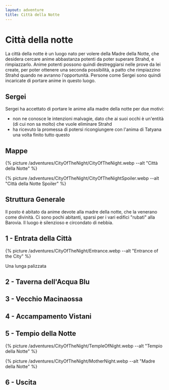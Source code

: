 ```yaml
---
layout: adventure
title: Città della Notte
---
```


# Città della notte

La città della notte è un luogo nato per volere della Madre della Notte, che desidera cercare anime abbastanza potenti da poter superare Strahd, e rimpiazzarlo. Anime potenti possono quindi destreggiarsi nelle prove da lei create, per poter ottenere una seconda possibilità, a patto che rimpiazzino Strahd quando ne avranno l'opportunità. Persone come Sergei sono quindi incaricate di portare anime in questo luogo.

## Sergei

Sergei ha accettato di portare le anime alla madre della notte per due motivi:

- non ne conosce le intenzioni malvagie, dato che ai suoi occhi è un'entità (di cui non sa molto) che vuole eliminare Strahd
- ha ricevuto la promessa di potersi ricongiungere con l'anima di Tatyana una volta finito tutto questo

## Mappe

{% picture /adventures/CityOfTheNight/CityOfTheNight.webp --alt "Città della Notte" %}

{% picture /adventures/CityOfTheNight/CityOfTheNightSpoiler.webp --alt "Città della Notte Spoiler" %}

## Struttura Generale

Il posto é abitato da anime devote alla madre della notte, che la venerano come divinità. Ci sono pochi abitanti, sparsi per i vari edifici "rubati" alla Barovia. Il luogo è silenzioso e circondato di nebbia. 

## 1 - Entrata della Città

{% picture /adventures/CityOfTheNight/Entrance.webp --alt "Entrance of the City" %}


Una lunga palizzata 

## 2 - Taverna dell'Acqua Blu

## 3 - Vecchio Macinaossa

## 4 - Accampamento Vistani

## 5 - Tempio della Notte

{% picture /adventures/CityOfTheNight/TempleOfNight.webp --alt "Tempio della Notte" %}

{% picture /adventures/CityOfTheNight/MotherNight.webp --alt "Madre della Notte" %}


## 6 - Uscita